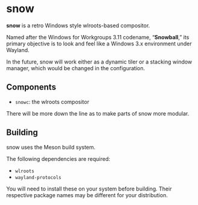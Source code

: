 # snow

**snow** is a retro Windows style wlroots-based compositor.

Named after the Windows for Workgroups 3.11 codename, &ldquo;**Snowball**,&rdquo; its primary objective is to look and feel like a Windows 3.x environment under Wayland.

In the future, snow will work either as a dynamic tiler or a stacking window manager, which would be changed in the configuration.

## Components

- `snowc`: the wlroots compositor

There will be more down the line as to make parts of snow more modular.

## Building

snow uses the Meson build system.

The following dependencies are required:
- `wlroots`
- `wayland-protocols`

You will need to install these on your system before building. Their respective package names may be different for your distribution.
